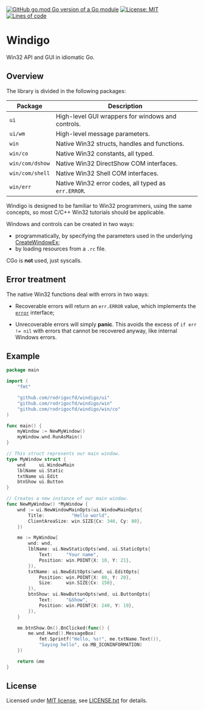[![GitHub go.mod Go version of a Go module](https://img.shields.io/github/go-mod/go-version/rodrigocfd/windigo.svg)](https://github.com/rodrigocfd/windigo)
[![License: MIT](https://img.shields.io/badge/License-MIT-yellow.svg)](https://opensource.org/licenses/MIT)
[![Lines of code](https://tokei.rs/b1/github/rodrigocfd/windigo)](https://github.com/rodrigocfd/windigo)

# Windigo

Win32 API and GUI in idiomatic Go.

## Overview

The library is divided in the following packages:

| Package | Description |
| - | - |
| `ui` | High-level GUI wrappers for windows and controls. |
| `ui/wm` | High-level message parameters. |
| `win` | Native Win32 structs, handles and functions. |
| `win/co` | Native Win32 constants, all typed. |
| `win/com/dshow` | Native Win32 DirectShow COM interfaces. |
| `win/com/shell` | Native Win32 Shell COM interfaces. |
| `win/err` | Native Win32 error codes, all typed as `err.ERROR`. |

Windigo is designed to be familiar to Win32 programmers, using the same concepts, so most C/C++ Win32 tutorials should be applicable.

Windows and controls can be created in two ways:

* programmatically, by specifying the parameters used in the underlying [CreateWindowEx](https://docs.microsoft.com/en-us/windows/win32/api/winuser/nf-winuser-createwindowexw);
* by loading resources from a `.rc` file.

CGo is **not** used, just syscalls.

## Error treatment

The native Win32 functions deal with errors in two ways:

* Recoverable errors will return an `err.ERROR` value, which implements the [`error`](https://golang.org/pkg/builtin/#error) interface;

* Unrecoverable errors will simply **panic**. This avoids the excess of `if err != nil` with errors that cannot be recovered anyway, like internal Windows errors.

## Example

```go
package main

import (
    "fmt"

    "github.com/rodrigocfd/windigo/ui"
    "github.com/rodrigocfd/windigo/win"
    "github.com/rodrigocfd/windigo/win/co"
)

func main() {
    myWindow := NewMyWindow()
    myWindow.wnd.RunAsMain()
}

// This struct represents our main window.
type MyWindow struct {
    wnd     ui.WindowMain
    lblName ui.Static
    txtName ui.Edit
    btnShow ui.Button
}

// Creates a new instance of our main window.
func NewMyWindow() *MyWindow {
    wnd := ui.NewWindowMainOpts(ui.WindowMainOpts{
        Title:          "Hello world",
        ClientAreaSize: win.SIZE{Cx: 340, Cy: 80},
    })

    me := MyWindow{
        wnd: wnd,
        lblName: ui.NewStaticOpts(wnd, ui.StaticOpts{
            Text:     "Your name",
            Position: win.POINT{X: 10, Y: 21},
        }),
        txtName: ui.NewEditOpts(wnd, ui.EditOpts{
            Position: win.POINT{X: 80, Y: 20},
            Size:     win.SIZE{Cx: 150},
        }),
        btnShow: ui.NewButtonOpts(wnd, ui.ButtonOpts{
            Text:     "&Show",
            Position: win.POINT{X: 240, Y: 19},
        }),
    }

    me.btnShow.On().BnClicked(func() {
        me.wnd.Hwnd().MessageBox(
            fmt.Sprintf("Hello, %s!", me.txtName.Text()),
            "Saying hello", co.MB_ICONINFORMATION)
    })

    return &me
}
```

## License

Licensed under [MIT license](https://opensource.org/licenses/MIT), see [LICENSE.txt](LICENSE.txt) for details.
